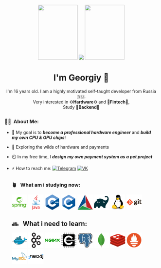   <p align="center">
  <img src="https://github.com/gbazuev/gbazuev/assets/121724080/f80a2284-a7bc-40ef-9bc7-e7cca696156b" width="130" height="180"/>
  <img src="https://media.tenor.com/R6gv3N69soAAAAAi/duck-spin-no-background.gif" width="200"/>
  <img src="https://github.com/gbazuev/gbazuev/assets/121724080/f80a2284-a7bc-40ef-9bc7-e7cca696156b" width="130" height="180"/>
  </p>
  
<p align="center">
  <h1 align="center">I'm Georgiy 🤗</h1>
  <p align="center">I'm 16 years old. I am a highly motivated self-taught developer from Russia 🇷🇺.<br>
 Very interested in ⚙️<b>Hardware</b>⚙️ and 💸<b>Fintech</b>💸,<br>
  Study 📁<b>Backend</b>📁 </p>
</p>

##

### 👨‍💻 &nbsp;About Me:

* 🎯 My goal is to ***become a professional hardware engineer*** and ***build my own CPU & GPU chips***!
* 🌱 Exploring the wilds of hardware and payments
* ⏲️ In my free time, I ***design my own payment system as a pet project***
* ⚡ How to reach me:
  <a href="https://t.me/GeorgiyBazuev"><img src="https://img.shields.io/badge/Telegram-2CA5E0?style=float&logo=telegram&logoColor=white" alt="Telegram"></a>
  <a href="https://vk.com/gbazuev"><img src="https://img.shields.io/badge/вконтакте-%232E87FB.svg?&style=float&logo=vk&logoColor=white" alt="VK"></a>

  ##

  ### 🪴 &nbsp; What am i studying now:
  <img src="https://github.com/devicons/devicon/blob/master/icons/spring/spring-original-wordmark.svg" width=50 alt="Spring">
  <img src="https://github.com/devicons/devicon/blob/master/icons/java/java-original-wordmark.svg" width=50 alt="Java">
  <img src="https://github.com/devicons/devicon/blob/master/icons/cplusplus/cplusplus-original.svg" width=50 alt="C++">
  <img src="https://github.com/devicons/devicon/blob/master/icons/c/c-original.svg" width=50 alt="C">
  <img src="https://github.com/devicons/devicon/blob/master/icons/cmake/cmake-original.svg" width=50 alt="CMake">
  <img src="https://github.com/devicons/devicon/blob/master/icons/gradle/gradle-plain.svg" width=50 alt="Gradle">
  <img src="https://github.com/devicons/devicon/blob/master/icons/linux/linux-original.svg" width=50 alt="Linux">
  <img src="https://github.com/devicons/devicon/blob/master/icons/git/git-original-wordmark.svg" width=50 alt="Git">
  

  ## 🔜 &nbsp; What i need to learn:
  <img src="https://github.com/devicons/devicon/blob/master/icons/docker/docker-original.svg" width=50 alt="Docker">
  <img src="https://github.com/devicons/devicon/blob/master/icons/apachekafka/apachekafka-original.svg" width=50 alt="Kafka">
  <img src="https://github.com/devicons/devicon/blob/master/icons/nginx/nginx-original.svg" width=50 alt="Nginx">
  <img src="https://github.com/devicons/devicon/blob/master/icons/embeddedc/embeddedc-original-wordmark.svg" width=50 alt="C-Embedded">
  <img src="https://github.com/devicons/devicon/blob/master/icons/postgresql/postgresql-original.svg" width=50 alt="PostgreSQL">
  <img src="https://github.com/devicons/devicon/blob/master/icons/mongodb/mongodb-original.svg" width=50 alt="MongoDB">
  <img src="https://github.com/devicons/devicon/blob/master/icons/redis/redis-original.svg" width=50 alt="Redis">
  <img src="https://github.com/devicons/devicon/blob/master/icons/prometheus/prometheus-original.svg" width=50 alt="Prometheus">
  <img src="https://github.com/devicons/devicon/blob/master/icons/mysql/mysql-original-wordmark.svg" width=50 alt="MySQL">
  <img src="https://github.com/devicons/devicon/blob/master/icons/neo4j/neo4j-original-wordmark.svg" width=50 alt="Neo4J">
